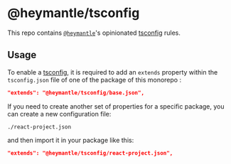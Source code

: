 # @heymantle/tsconfig

This repo contains [`@heymantle`]'s opinionated [tsconfig] rules.

## Usage

To enable a [tsconfig], it is required to add an `extends` property within the `tsconfig.json` file of one of the package of this monorepo :

```json
"extends": "@heymantle/tsconfig/base.json",
```

If you need to create another set of properties for a specific package, you can create a new configuration file:

```
./react-project.json
```

and then import it in your package like this:

```json
"extends": "@heymantle/tsconfig/react-project.json",
```

[`@heymantle`]: https://github.com/aurelienbobenrieth
[tsconfig]: https://www.typescriptlang.org/docs/handbook/tsconfig-json.html
